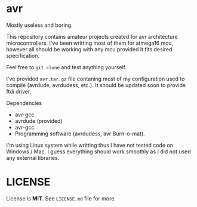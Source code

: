 
avr
===

Mostly useless and boring.

This repository contains amateur projects created for avr architecture microcontrollers. I've been writting most of them for atmega16 mcu, however all should be working with any mcu  provided it fits desired specification.

Feel free to ```git clone``` and test anything yourself.

I've provided ```avr.tar.gz``` file contaning most of my configuration used to compile (avrdude, avrdudess, etc.). It should be updated soon to provide ftdi driver.

Dependencies

  - avr-gcc
  - avrdude (provided)
  - avr-gcc
  - Programming software (avrdudess, avr Burn-o-mat).
  
I'm using Linux system while writting thus I have not tested code on Windows / Mac. I guess everything should work smoothly as I  did not used any external libraries.

LICENSE
==
License is **MIT**. See ```LICENSE.md``` file for more.